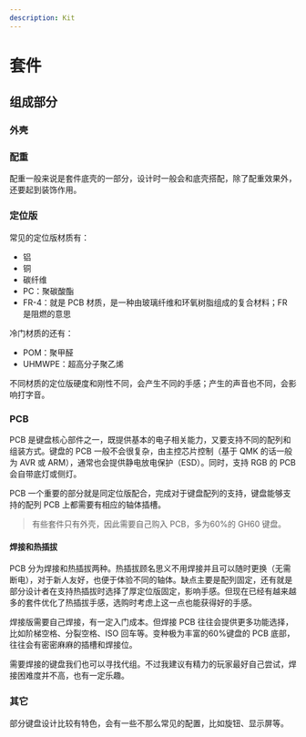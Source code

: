 ```yaml
---
description: Kit
---
```


# 套件

## 组成部分

### 外壳

### 配重

配重一般来说是套件底壳的一部分，设计时一般会和底壳搭配，除了配重效果外，还要起到装饰作用。

### 定位版

常见的定位版材质有：

* 铝
* 铜
* 碳纤维
* PC：聚碳酸酯
* FR-4：就是 PCB 材质，是一种由玻璃纤维和环氧树脂组成的复合材料；FR 是阻燃的意思

冷门材质的还有：

* POM：聚甲醛
* UHMWPE：超高分子聚乙烯

不同材质的定位版硬度和刚性不同，会产生不同的手感；产生的声音也不同，会影响打字音。

### PCB

PCB 是键盘核心部件之一，既提供基本的电子相关能力，又要支持不同的配列和组装方式。键盘的 PCB 一般不会很复杂，由主控芯片控制（基于 QMK 的话一般为 AVR 或 ARM），通常也会提供静电放电保护（ESD）。同时，支持 RGB 的 PCB 会自带底灯或侧灯。

PCB 一个重要的部分就是同定位版配合，完成对于键盘配列的支持，键盘能够支持的配列 PCB 上都需要有相应的轴体插槽。

> 有些套件只有外壳，因此需要自己购入 PCB，多为60%的 GH60 键盘。

#### 焊接和热插拔

PCB 分为焊接和热插拔两种。热插拔顾名思义不用焊接并且可以随时更换（无需断电），对于新人友好，也便于体验不同的轴体。缺点主要是配列固定，还有就是部分设计者在支持热插拔时选择了厚定位版固定，影响手感。但现在已经有越来越多的套件优化了热插拔手感，选购时考虑上这一点也能获得好的手感。

焊接版需要自己焊接，有一定入门成本。但焊接 PCB 往往会提供更多功能选择，比如阶梯空格、分裂空格、ISO 回车等。变种极为丰富的60%键盘的 PCB 底部，往往会有密密麻麻的插槽和焊接位。

需要焊接的键盘我们也可以寻找代组。不过我建议有精力的玩家最好自己尝试，焊接困难度并不高，也有一定乐趣。

### 其它

部分键盘设计比较有特色，会有一些不那么常见的配置，比如旋钮、显示屏等。

